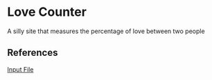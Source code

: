 # Love Counter
A silly site that measures the percentage of love between two people

## References
[Input File](https://developer.mozilla.org/en-US/docs/Web/HTML/Element/input/file)
